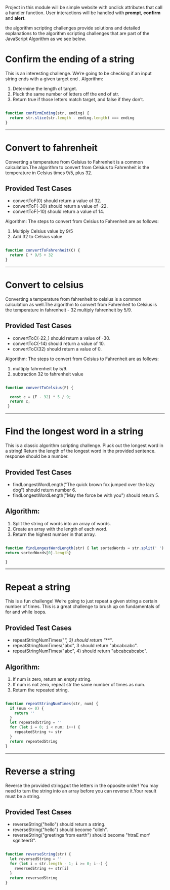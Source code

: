 Project in this module will be simple website with onclick attributes that call a handler function. User interactions will be handled with **prompt**, **confirm** and **alert**.

the algorithm scripting challenges provide solutions and detailed explanations to the algorithm scripting challenges that are part of the JavaScript Algorithm as we see below.

# Confirm the ending of a string  
This is an interesting challenge. We’re going to be checking if an input string ends with a given target end .
Algorithm:
1. Determine the length of target.
2. Pluck the same number of letters off the end of str.
3. Return true if those letters match target, and false if they don’t.
```javascript 

function confirmEnding(str, ending) {
  return str.slice(str.length - ending.length) === ending 
}

 ```
 --------
# Convert to fahrenheit
Converting a temperature from Celsius to Fahrenheit is a common calculation.The algorithm to convert from Celsius to Fahrenheit is the temperature in Celsius times 9/5, plus 32.
## Provided Test Cases
* convertToF(0) should return a value of 32.
* convertToF(-30) should return a value of -22.
* convertToF(-10) should return a value of 14.
 
Algorithm: The steps to convert from Celsius to Fahrenheit are as follows:
1. Multiply Celsius value by 9/5
2. Add 32 to Celsius value
```javascript 

function convertToFahrenheit(C) {
  return C * 9/5 + 32
}

 ``` 
-----
# Convert to celsius
Converting a temperature from fahrenheit to celsius is a common calculation as well.The algorithm to convert from Fahrenheit to Celsius is the temperature in fahrenheit - 32 multiply fahrenheit by 5/9.
## Provided Test Cases
* convertToC(-22_) should return a value of -30.
* convertToC(-14) should return a value of 10.
* convertToC(32) should return a value of 0.

Algorithm: The steps to convert from Celsius to Fahrenheit are as follows:
1. multiply fahrenheit by 5/9.
2. subtraction 32 to fahrenheit value
```javascript 

function convertToCelsius(F) {

  const c = (F - 32) * 5 / 9;
  return c;
 }
 ``` 
-------
# Find the longest word in a string
This is a classic algorithm scripting challenge. Pluck out the longest word in a string!
Return the length of the longest word in the provided sentence.
response should be a number.
## Provided Test Cases
* findLongestWordLength("The quick brown fox jumped over the lazy dog") should return  number 6.
* findLongestWordLength("May the force be with you") should return 5.
## Algorithm:
1. Split the string of words into an array of words.
2. Create an array with the length of each word.
3. Return the highest number in that array.
```javascript 

function findLongestWordLength(str) { let sortedWords = str.split(' ').sort((a, b) => b.length - a.length)
return sortedWords[0].length}

}
 ``` 
------
# Repeat a string
This is a fun challenge! We’re going to just repeat a given string a certain number of times. This is a great challenge to brush up on fundamentals of for and while loops.
## Provided Test Cases 
* repeatStringNumTimes("*", 3) should return "***".
* repeatStringNumTimes("abc", 3 should return     "abcabcabc".
* repeatStringNumTimes("abc", 4) should return "abcabcabcabc". 

## Algorithm:

1. If num is zero, return an empty string.
2. If num is not zero, repeat str the same number  of times as num.
3. Return the repeated string.
```javascript 

function repeatStringNumTimes(str, num) {
  if (num <= 0) {
    return ''
  }
  let repeatedString = ''
  for (let i = 0; i < num; i++) {
    repeatedString += str
  }
  return repeatedString
}
 ``` 
----------
# Reverse a string
Reverse the provided string.put the letters in the opposite order! You may need to turn the string into an array before you can reverse it.Your result must be a string.
## Provided Test Cases
* reverseString("hello") should return a string.
* reverseString("hello") should become "olleh".
* reverseString("greetings from earth") should become "htraE morf sgniteerG".

```javascript 

function reverseString(str) {
  let reversedString = ''
  for (let i = str.length - 1; i >= 0; i--) {
    reversedString += str[i]
  }
  return reversedString
}
 ``` 

